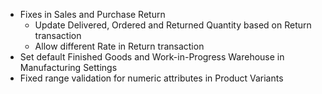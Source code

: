 - Fixes in Sales and Purchase Return
	- Update Delivered, Ordered and Returned Quantity based on Return transaction
	- Allow different Rate in Return transaction
- Set default Finished Goods and Work-in-Progress Warehouse in Manufacturing Settings
- Fixed range validation for numeric attributes in Product Variants
